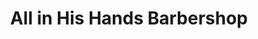 ---
title: "All in His Hands Barbershop"
url: /pasadena/all-in-his-hands-barbershop/
shop: hairdresser
---